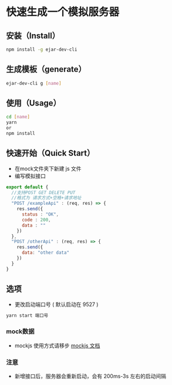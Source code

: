 # 快速生成一个模拟服务器


## 安装（Install）
```bash
npm install -g ejar-dev-cli
```

## 生成模板（generate）
```bash
ejar-dev-cli g [name]
```

## 使用（Usage）
```bash
cd [name]
yarn
or
npm install
```

## 快速开始（Quick Start）

- 在mock文件夹下新建 js 文件
- 编写模拟接口

```js
export default {
  //支持POST GET DELETE PUT
  //格式为 请求方式+空格+请求地址
  "POST /exampleApi" : (req, res) => {
    res.send({
      status : "OK",
      code : 200,
      data : ""
    })
  },
  "POST /otherApi" : (req, res) => {
    res.send({
      data: "other data"
    })
  }
}
```

## 选项
- 更改启动端口号 ( 默认启动在 9527 )
```bash
yarn start 端口号
```
### mock数据
- mockjs 使用方式请移步 [mockjs 文档](http://mockjs.com)

### 注意
- 新增接口后，服务器会重新启动，会有 200ms-3s 左右的启动间隔